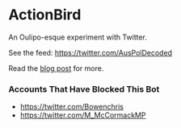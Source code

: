 # ActionBird

An Oulipo-esque experiment with Twitter.

See the feed: https://twitter.com/AusPolDecoded

Read the [blog post](https://jtfell.com/blog/posts/2021-09-29-data-lactation.html) for more.

### Accounts That Have Blocked This Bot

- https://twitter.com/Bowenchris
- https://twitter.com/M_McCormackMP
